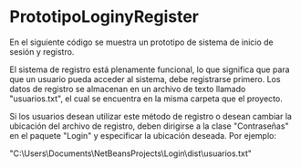 # PrototipoLoginyRegister

En el siguiente código se muestra un prototipo de sistema de inicio de sesión y registro.

El sistema de registro está plenamente funcional, lo que significa que para que un usuario pueda acceder al sistema, debe registrarse primero. Los datos de registro se almacenan en un archivo de texto llamado "usuarios.txt", el cual se encuentra en la misma carpeta que el proyecto.

Si los usuarios desean utilizar este método de registro o desean cambiar la ubicación del archivo de registro, deben dirigirse a la clase "Contraseñas" en el paquete "Login" y especificar la ubicación deseada. Por ejemplo:

"C:\Users\Documents\NetBeansProjects\Login\dist\usuarios.txt"
